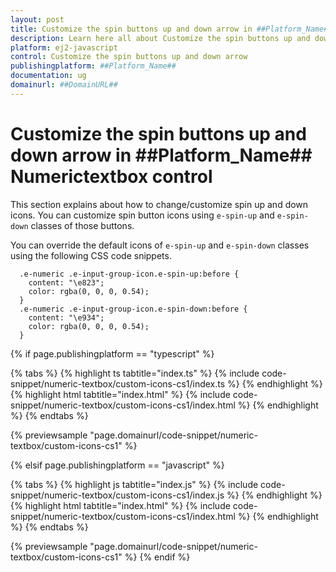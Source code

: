 ```yaml
---
layout: post
title: Customize the spin buttons up and down arrow in ##Platform_Name## Numerictextbox control | Syncfusion
description: Learn here all about Customize the spin buttons up and down arrow in Syncfusion ##Platform_Name## Numerictextbox control of Syncfusion Essential JS 2 and more.
platform: ej2-javascript
control: Customize the spin buttons up and down arrow 
publishingplatform: ##Platform_Name##
documentation: ug
domainurl: ##DomainURL##
---
```


# Customize the spin buttons up and down arrow in ##Platform_Name## Numerictextbox control

This section explains about how to change/customize spin up and down icons. You can customize spin button icons using `e-spin-up` and `e-spin-down` classes of those buttons.

You can override the default icons of `e-spin-up` and `e-spin-down` classes using the following CSS code snippets.

```
  .e-numeric .e-input-group-icon.e-spin-up:before {
    content: "\e823";
    color: rgba(0, 0, 0, 0.54);
  }
  .e-numeric .e-input-group-icon.e-spin-down:before {
    content: "\e934";
    color: rgba(0, 0, 0, 0.54);
  }
```

{% if page.publishingplatform == "typescript" %}

 {% tabs %}
{% highlight ts tabtitle="index.ts" %}
{% include code-snippet/numeric-textbox/custom-icons-cs1/index.ts %}
{% endhighlight %}
{% highlight html tabtitle="index.html" %}
{% include code-snippet/numeric-textbox/custom-icons-cs1/index.html %}
{% endhighlight %}
{% endtabs %}
        
{% previewsample "page.domainurl/code-snippet/numeric-textbox/custom-icons-cs1" %}

{% elsif page.publishingplatform == "javascript" %}

{% tabs %}
{% highlight js tabtitle="index.js" %}
{% include code-snippet/numeric-textbox/custom-icons-cs1/index.js %}
{% endhighlight %}
{% highlight html tabtitle="index.html" %}
{% include code-snippet/numeric-textbox/custom-icons-cs1/index.html %}
{% endhighlight %}
{% endtabs %}

{% previewsample "page.domainurl/code-snippet/numeric-textbox/custom-icons-cs1" %}
{% endif %}